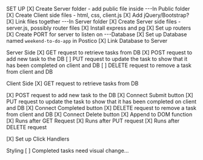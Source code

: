 SET UP
[X] Create Server folder - add public file inside
    ---In Public folder
[X] Create Client side files - html, css, client.js
    [X] Add jQuery/Bootstrap? 
    [X] Link files together 
    ---In Server folder
[X] Create Server side files - server.js, possibly router files
[X] Install express and pg
[X] Set up routers
[X] Create PORT for server to listen on 
    ---Database
[X] Set up Database named `weekend-to-do-app` in Postico
[X] Link Database to Server



Server Side
[X] GET request to retrieve tasks from DB
[X] POST request to add new task to the DB
[ ] PUT request to update the task to show that it has been completed on client and DB
[ ] DELETE request to remove a task from client and DB

Client Side
[X] GET request to retrieve tasks from DB
    
[X] POST request to add new task to the DB
    [X] Connect Submit button
[X] PUT request to update the task to show that it has been completed on client and DB
    [X] Connect Completed button
[X] DELETE request to remove a task from client and DB
    [X] Connect Delete button
[X] Append to DOM function 
    [X] Runs after GET Request
    [X] Runs after PUT request
    [X] Runs after DELETE request

[X] Set up Click Handlers


Styling
[ ] Completed tasks need visual change...




